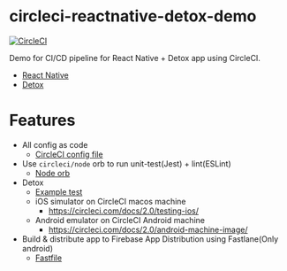 # circleci-reactnative-detox-demo

[![CircleCI](https://circleci.com/gh/tadashi0713/circleci-reactnative-detox-demo/tree/master.svg?style=svg&circle-token=0a2eabdc379cc76972bb8563447d98a031826d38)](https://circleci.com/gh/tadashi0713/circleci-reactnative-detox-demo/tree/master)

Demo for CI/CD pipeline for React Native + Detox app using CircleCI.
* [React Native](https://reactnative.dev/)
* [Detox](https://github.com/wix/Detox)

# Features
* All config as code
  * [CircleCI config file](https://github.com/tadashi0713/circleci-reactnative-detox-demo/blob/master/.circleci/config.yml)
* Use `circleci/node` orb to run unit-test(Jest) + lint(ESLint)
  * [Node orb](https://circleci.com/developer/orbs/orb/circleci/node)
* Detox
  * [Example test](https://github.com/tadashi0713/circleci-reactnative-detox-demo/blob/master/e2e/example.e2e.js)
  * iOS simulator on CircleCI macos machine
    * https://circleci.com/docs/2.0/testing-ios/
  * Android emulator on CircleCI Android machine
    * https://circleci.com/docs/2.0/android-machine-image/
* Build & distribute app to Firebase App Distribution using Fastlane(Only android)
  * [Fastfile](https://github.com/tadashi0713/circleci-reactnative-detox-demo/blob/master/android/fastlane/Fastfile)
